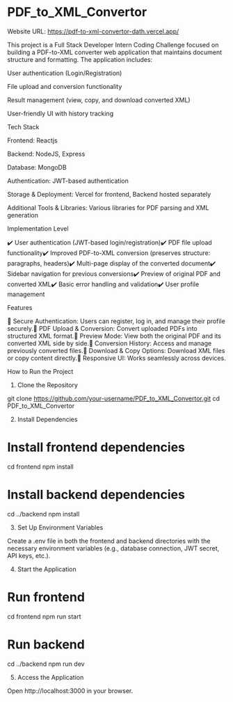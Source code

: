 ﻿# PDF_to_XML_Convertor

Website URL: https://pdf-to-xml-convertor-dath.vercel.app/

This project is a Full Stack Developer Intern Coding Challenge focused on building a PDF-to-XML converter web application that maintains document structure and formatting. The application includes:

User authentication (Login/Registration)

File upload and conversion functionality

Result management (view, copy, and download converted XML)

User-friendly UI with history tracking

Tech Stack

Frontend: Reactjs

Backend: NodeJS, Express

Database: MongoDB

Authentication: JWT-based authentication

Storage & Deployment: Vercel for frontend, Backend hosted separately

Additional Tools & Libraries: Various libraries for PDF parsing and XML generation

Implementation Level

✔️ User authentication (JWT-based login/registration)✔️ PDF file upload functionality✔️ Improved PDF-to-XML conversion (preserves structure: paragraphs, headers)✔️ Multi-page display of the converted document✔️ Sidebar navigation for previous conversions✔️ Preview of original PDF and converted XML✔️ Basic error handling and validation✔️ User profile management

Features

🔹 Secure Authentication: Users can register, log in, and manage their profile securely.🔹 PDF Upload & Conversion: Convert uploaded PDFs into structured XML format.🔹 Preview Mode: View both the original PDF and its converted XML side by side.🔹 Conversion History: Access and manage previously converted files.🔹 Download & Copy Options: Download XML files or copy content directly.🔹 Responsive UI: Works seamlessly across devices.

How to Run the Project

1. Clone the Repository

git clone https://github.com/your-username/PDF_to_XML_Convertor.git
cd PDF_to_XML_Convertor

2. Install Dependencies

# Install frontend dependencies
cd frontend
npm install

# Install backend dependencies
cd ../backend
npm install

3. Set Up Environment Variables

Create a .env file in both the frontend and backend directories with the necessary environment variables (e.g., database connection, JWT secret, API keys, etc.).

4. Start the Application

# Run frontend
cd frontend
npm run start

# Run backend
cd ../backend
npm run dev

5. Access the Application

Open http://localhost:3000 in your browser.
